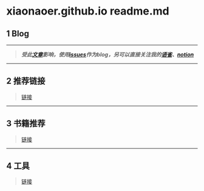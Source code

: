 # xiaonaoer.github.io readme.md

<a name="hwy2C"></a>
## 1 Blog

---

> **_受此_**[**_文章_**](https://github.com/rainzhaojy/blogs/issues/1)**_影响，使用_**[**_issues_**](https://github.com/xiaonaoer/xiaonaoer.github.io/issues)**_作为blog，另可以直接关注我的[语雀](https://www.yuque.com/xiaonaoer)、[notion](https://www.notion.so/Product-Wiki-e5536a6ff3e6462aa3e9733f0485c941)_**


---

<a name="fvcR9"></a>
## 2 推荐链接
> [链接](https://github.com/xiaonaoer/xiaonaoer.github.io/blob/master/referral_links.md)


---

<a name="YxIXb"></a>
## 3 书籍推荐
> [链接](https://github.com/xiaonaoer/xiaonaoer.github.io/blob/master/books.md)


---

<a name="9lCv2"></a>
## 4 工具
> [链接](https://github.com/xiaonaoer/xiaonaoer.github.io/blob/master/tools.md)



